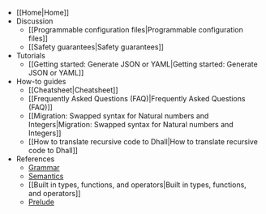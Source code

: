 * [[Home|Home]]
* Discussion
    * [[Programmable configuration files|Programmable configuration files]]
    * [[Safety guarantees|Safety guarantees]]
* Tutorials
    * [[Getting started: Generate JSON or YAML|Getting started: Generate JSON or YAML]]
* How-to guides
    * [[Cheatsheet|Cheatsheet]]
    * [[Frequently Asked Questions (FAQ)|Frequently Asked Questions (FAQ)]]
    * [[Migration: Swapped syntax for Natural numbers and Integers|Migration: Swapped syntax for Natural numbers and Integers]]
    * [[How to translate recursive code to Dhall|How to translate recursive code to Dhall]]
* References
    * [Grammar](https://github.com/dhall-lang/dhall-lang/blob/master/standard/dhall.abnf)
    * [Semantics](https://github.com/dhall-lang/dhall-lang/blob/master/standard/semantics.md)
    * [[Built in types, functions, and operators|Built in types, functions, and operators]]
    * [Prelude](http://prelude.dhall-lang.org/)